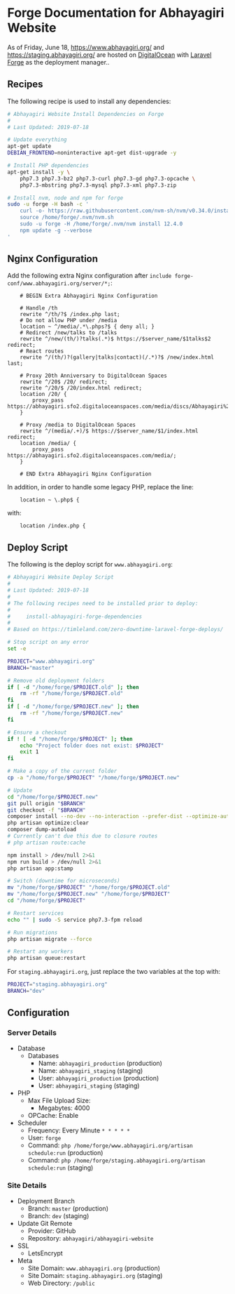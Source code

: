 # Forge Documentation for Abhayagiri Website

As of Friday, June 18, https://www.abhayagiri.org/ and
https://staging.abhayagiri.org/ are hosted on
[DigitalOcean](https://www.digitalocean.com/) with [Laravel
Forge](https://forge.laravel.com/) as the deployment manager..

## Recipes

The following recipe is used to install any dependencies:

```sh
# Abhayagiri Website Install Dependencies on Forge
#
# Last Updated: 2019-07-18

# Update everything
apt-get update
DEBIAN_FRONTEND=noninteractive apt-get dist-upgrade -y

# Install PHP dependencies
apt-get install -y \
    php7.3 php7.3-bz2 php7.3-curl php7.3-gd php7.3-opcache \
    php7.3-mbstring php7.3-mysql php7.3-xml php7.3-zip

# Install nvm, node and npm for forge
sudo -u forge -H bash -c '
    curl -o- https://raw.githubusercontent.com/nvm-sh/nvm/v0.34.0/install.sh | bash
    source /home/forge/.nvm/nvm.sh
    sudo -u forge -H /home/forge/.nvm/nvm install 12.4.0
    npm update -g --verbose
'
```

## Nginx Configuration

Add the following extra Nginx configuration after
`include forge-conf/www.abhayagiri.org/server/*;`:

```
    # BEGIN Extra Abhayagiri Nginx Configuration

    # Handle /th
    rewrite ^/th/?$ /index.php last;
    # Do not allow PHP under /media
    location ~ ^/media/.*\.phps?$ { deny all; }
    # Redirect /new/talks to /talks
    rewrite ^/new/(th/)?talks(.*)$ https://$server_name/$1talks$2 redirect;
    # React routes
    rewrite ^/(th/)?(gallery|talks|contact)(/.*)?$ /new/index.html last;

    # Proxy 20th Anniversary to DigitalOcean Spaces
    rewrite ^/20$ /20/ redirect;
    rewrite ^/20/$ /20/index.html redirect;
    location /20/ {
        proxy_pass https://abhayagiri.sfo2.digitaloceanspaces.com/media/discs/Abhayagiri%27s%2020th%20Anniversary/;
    }

    # Proxy /media to DigitalOcean Spaces
    rewrite ^/(media/.+)/$ https://$server_name/$1/index.html redirect;
    location /media/ {
        proxy_pass https://abhayagiri.sfo2.digitaloceanspaces.com/media/;
    }

    # END Extra Abhayagiri Nginx Configuration
```

In addition, in order to handle some legacy PHP, replace the line:

```
    location ~ \.php$ {
```

with:

```
    location /index.php {
```

## Deploy Script

The following is the deploy script for `www.abhayagiri.org`:

```sh
# Abhayagiri Website Deploy Script
#
# Last Updated: 2019-07-18
#
# The following recipes need to be installed prior to deploy:
#
#     install-abhayagiri-forge-dependencies
#
# Based on https://timleland.com/zero-downtime-laravel-forge-deploys/

# Stop script on any error
set -e

PROJECT="www.abhayagiri.org"
BRANCH="master"

# Remove old deployment folders
if [ -d "/home/forge/$PROJECT.old" ]; then
    rm -rf "/home/forge/$PROJECT.old"
fi
if [ -d "/home/forge/$PROJECT.new" ]; then
    rm -rf "/home/forge/$PROJECT.new"
fi

# Ensure a checkout
if ! [ -d "/home/forge/$PROJECT" ]; then
    echo "Project folder does not exist: $PROJECT"
    exit 1
fi

# Make a copy of the current folder
cp -a "/home/forge/$PROJECT" "/home/forge/$PROJECT.new"

# Update
cd "/home/forge/$PROJECT.new"
git pull origin "$BRANCH"
git checkout -f "$BRANCH"
composer install --no-dev --no-interaction --prefer-dist --optimize-autoloader > /dev/null
php artisan optimize:clear
composer dump-autoload
# Currently can't due this due to closure routes
# php artisan route:cache

npm install > /dev/null 2>&1
npm run build > /dev/null 2>&1
php artisan app:stamp

# Switch (downtime for microseconds)
mv "/home/forge/$PROJECT" "/home/forge/$PROJECT.old"
mv "/home/forge/$PROJECT.new" "/home/forge/$PROJECT"
cd "/home/forge/$PROJECT"

# Restart services
echo "" | sudo -S service php7.3-fpm reload

# Run migrations
php artisan migrate --force

# Restart any workers
php artisan queue:restart
```

For `staging.abhayagiri.org`, just replace the two variables at the top with:

```sh
PROJECT="staging.abhayagiri.org"
BRANCH="dev"
```

## Configuration

### Server Details

- Database
    - Databases
        - Name: `abhayagiri_production` (production)
        - Name: `abhayagiri_staging` (staging)
        - User: `abhayagiri_production` (production)
        - User: `abhayagiri_staging` (staging)
- PHP
    - Max File Upload Size:
        - Megabytes: 4000
    - OPCache: Enable
- Scheduler
    - Frequency: Every Minute `* * * * *`
    - User: `forge`
    - Command: `php /home/forge/www.abhayagiri.org/artisan schedule:run` (production)
    - Command: `php /home/forge/staging.abhayagiri.org/artisan schedule:run` (staging)

### Site Details

- Deployment Branch
    - Branch: `master` (production)
    - Branch: `dev` (staging)
- Update Git Remote
    - Provider: GitHub
    - Repository: `abhayagiri/abhayagiri-website`
- SSL
    - LetsEncrypt
- Meta
    - Site Domain: `www.abhayagiri.org` (production)
    - Site Domain: `staging.abhayagiri.org` (staging)
    - Web Directory: `/public`

